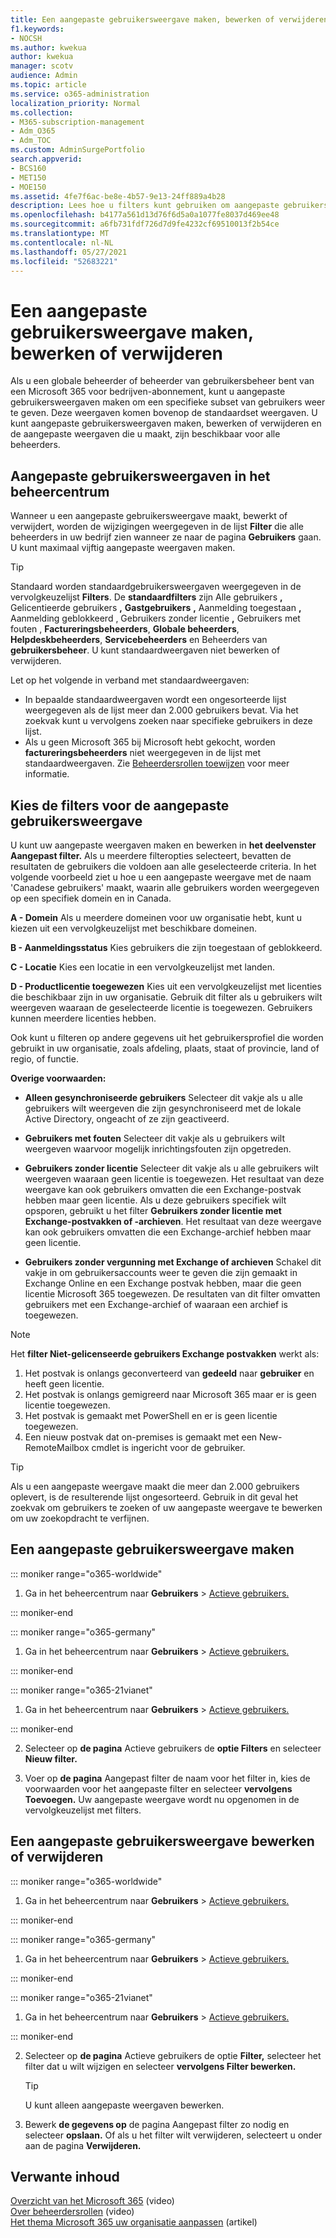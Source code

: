 ```yaml
---
title: Een aangepaste gebruikersweergave maken, bewerken of verwijderen
f1.keywords:
- NOCSH
ms.author: kwekua
author: kwekua
manager: scotv
audience: Admin
ms.topic: article
ms.service: o365-administration
localization_priority: Normal
ms.collection:
- M365-subscription-management
- Adm_O365
- Adm_TOC
ms.custom: AdminSurgePortfolio
search.appverid:
- BCS160
- MET150
- MOE150
ms.assetid: 4fe7f6ac-be8e-4b57-9e13-24ff889a4b28
description: Lees hoe u filters kunt gebruiken om aangepaste gebruikersweergave te maken, te bewerken of te verwijderen in Microsoft 365.
ms.openlocfilehash: b4177a561d13d76f6d5a0a1077fe8037d469ee48
ms.sourcegitcommit: a6fb731fdf726d7d9fe4232cf69510013f2b54ce
ms.translationtype: MT
ms.contentlocale: nl-NL
ms.lasthandoff: 05/27/2021
ms.locfileid: "52683221"
---
```

# <a name="create-edit-or-delete-a-custom-user-view"></a>Een aangepaste gebruikersweergave maken, bewerken of verwijderen

Als u een globale beheerder of beheerder van gebruikersbeheer bent van een Microsoft 365 voor bedrijven-abonnement, kunt u aangepaste gebruikersweergaven maken om een specifieke subset van gebruikers weer te geven. Deze weergaven komen bovenop de standaardset weergaven. U kunt aangepaste gebruikersweergaven maken, bewerken of verwijderen en de aangepaste weergaven die u maakt, zijn beschikbaar voor alle beheerders.
  
## <a name="custom-user-views-in-the-admin-center"></a>Aangepaste gebruikersweergaven in het beheercentrum

Wanneer u een aangepaste gebruikersweergave maakt, bewerkt of verwijdert, worden de wijzigingen weergegeven in de lijst **Filter** die alle beheerders in uw bedrijf zien wanneer ze naar de pagina **Gebruikers** gaan. U kunt maximaal vijftig aangepaste weergaven maken. 

> [!TIP]
>  Standaard worden standaardgebruikersweergaven weergegeven in de vervolgkeuzelijst **Filters**. De **standaardfilters** zijn Alle gebruikers **,** Gelicentieerde gebruikers **,** **Gastgebruikers** **,** Aanmelding toegestaan **,** Aanmelding geblokkeerd , Gebruikers zonder licentie **,** Gebruikers met fouten , **Factureringsbeheerders**, **Globale beheerders**, **Helpdeskbeheerders**, **Servicebeheerders** en Beheerders van **gebruikersbeheer**. U kunt standaardweergaven niet bewerken of verwijderen. 

Let op het volgende in verband met standaardweergaven: 

- In bepaalde standaardweergaven wordt een ongesorteerde lijst weergegeven als de lijst meer dan 2.000 gebruikers bevat. Via het zoekvak kunt u vervolgens zoeken naar specifieke gebruikers in deze lijst. 
- Als u geen Microsoft 365 bij Microsoft hebt gekocht, worden **factureringsbeheerders** niet weergegeven in de lijst met standaardweergaven. Zie [Beheerdersrollen toewijzen](assign-admin-roles.md) voor meer informatie. 
  
## <a name="choose-the-filters-for-your-custom-user-view"></a>Kies de filters voor de aangepaste gebruikersweergave

U kunt uw aangepaste weergaven maken en bewerken in **het deelvenster Aangepast filter.** Als u meerdere filteropties selecteert, bevatten de resultaten de gebruikers die voldoen aan alle geselecteerde criteria. In het volgende voorbeeld ziet u hoe u een aangepaste weergave met de naam 'Canadese gebruikers' maakt, waarin alle gebruikers worden weergegeven op een specifiek domein en in Canada. 

  
 **A - Domein** Als u meerdere domeinen voor uw organisatie hebt, kunt u kiezen uit een vervolgkeuzelijst met beschikbare domeinen. 
  
 **B - Aanmeldingsstatus** Kies gebruikers die zijn toegestaan of geblokkeerd. 
  
 **C - Locatie** Kies een locatie in een vervolgkeuzelijst met landen. 
  
 **D - Productlicentie toegewezen** Kies uit een vervolgkeuzelijst met licenties die beschikbaar zijn in uw organisatie. Gebruik dit filter als u gebruikers wilt weergeven waaraan de geselecteerde licentie is toegewezen. Gebruikers kunnen meerdere licenties hebben. 
  
Ook kunt u filteren op andere gegevens uit het gebruikersprofiel die worden gebruikt in uw organisatie, zoals afdeling, plaats, staat of provincie, land of regio, of functie.
  
 **Overige voorwaarden:**
  
- **Alleen gesynchroniseerde gebruikers** Selecteer dit vakje als u alle gebruikers wilt weergeven die zijn gesynchroniseerd met de lokale Active Directory, ongeacht of ze zijn geactiveerd. 
    
- **Gebruikers met fouten** Selecteer dit vakje als u gebruikers wilt weergeven waarvoor mogelijk inrichtingsfouten zijn opgetreden. 
    
- **Gebruikers zonder licentie** Selecteer dit vakje als u alle gebruikers wilt weergeven waaraan geen licentie is toegewezen. Het resultaat van deze weergave kan ook gebruikers omvatten die een Exchange-postvak hebben maar geen licentie. Als u deze gebruikers specifiek wilt opsporen, gebruikt u het filter **Gebruikers zonder licentie met Exchange-postvakken of -archieven**. Het resultaat van deze weergave kan ook gebruikers omvatten die een Exchange-archief hebben maar geen licentie.
    
- **Gebruikers zonder vergunning met Exchange of archieven** Schakel dit vakje in om gebruikersaccounts weer te geven die zijn gemaakt in Exchange Online en een Exchange postvak hebben, maar die geen licentie Microsoft 365 toegewezen. De resultaten van dit filter omvatten gebruikers met een Exchange-archief of waaraan een archief is toegewezen. 

> [!NOTE]
> Het **filter Niet-gelicenseerde gebruikers Exchange postvakken** werkt als:
1. Het postvak is onlangs geconverteerd van **gedeeld** naar **gebruiker** en heeft geen licentie.
2. Het postvak is onlangs gemigreerd naar Microsoft 365 maar er is geen licentie toegewezen.
3. Het postvak is gemaakt met PowerShell en er is geen licentie toegewezen.
4. Een nieuw postvak dat on-premises is gemaakt met een New-RemoteMailbox cmdlet is ingericht voor de gebruiker.
    
> [!TIP]
> Als u een aangepaste weergave maakt die meer dan 2.000 gebruikers oplevert, is de resulterende lijst ongesorteerd. Gebruik in dit geval het zoekvak om gebruikers te zoeken of uw aangepaste weergave te bewerken om uw zoekopdracht te verfijnen. 
  
## <a name="create-a-custom-user-view"></a>Een aangepaste gebruikersweergave maken

::: moniker range="o365-worldwide"

1. Ga in het beheercentrum naar **Gebruikers** \> <a href="https://go.microsoft.com/fwlink/p/?linkid=834822" target="_blank">Actieve gebruikers.</a>
  
::: moniker-end

::: moniker range="o365-germany"

1. Ga in het beheercentrum naar **Gebruikers** \> <a href="https://go.microsoft.com/fwlink/p/?linkid=847686" target="_blank">Actieve gebruikers.</a> 

::: moniker-end

::: moniker range="o365-21vianet"

1. Ga in het beheercentrum naar **Gebruikers** \> <a href="https://go.microsoft.com/fwlink/p/?linkid=850628" target="_blank">Actieve gebruikers.</a>  

::: moniker-end
    
2. Selecteer op **de pagina** Actieve gebruikers de **optie Filters** en selecteer **Nieuw filter.**
  
3. Voer op **de pagina** Aangepast filter de naam voor het filter in, kies de voorwaarden voor het aangepaste filter en selecteer **vervolgens Toevoegen.** Uw aangepaste weergave wordt nu opgenomen in de vervolgkeuzelijst met filters.

## <a name="edit-or-delete-a-custom-user-view"></a>Een aangepaste gebruikersweergave bewerken of verwijderen

::: moniker range="o365-worldwide"

1. Ga in het beheercentrum naar **Gebruikers** \> <a href="https://go.microsoft.com/fwlink/p/?linkid=834822" target="_blank">Actieve gebruikers.</a>

::: moniker-end

::: moniker range="o365-germany"

1. Ga in het beheercentrum naar **Gebruikers** \> <a href="https://go.microsoft.com/fwlink/p/?linkid=847686" target="_blank">Actieve gebruikers.</a> 

::: moniker-end

::: moniker range="o365-21vianet"

1. Ga in het beheercentrum naar **Gebruikers** \> <a href="https://go.microsoft.com/fwlink/p/?linkid=850628" target="_blank">Actieve gebruikers.</a> 

::: moniker-end 
    
2. Selecteer op **de pagina** Actieve gebruikers de optie **Filter,** selecteer het filter dat u wilt wijzigen en selecteer **vervolgens Filter bewerken.** 
    
    > [!TIP]
    > U kunt alleen aangepaste weergaven bewerken. 
  
3. Bewerk **de gegevens op** de pagina Aangepast filter zo nodig en selecteer **opslaan.** Of als u het filter wilt verwijderen, selecteert u onder aan de pagina **Verwijderen.** 

## <a name="related-content"></a>Verwante inhoud

[Overzicht van het Microsoft 365](../../business-video/admin-center-overview.md) (video)\
[Over beheerdersrollen](../add-users/about-admin-roles.md) (video)\
[Het thema Microsoft 365 uw organisatie aanpassen](../setup/customize-your-organization-theme.md) (artikel)


     